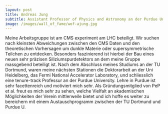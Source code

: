 ```yaml
---
layout: post
title: Andreas Jung
subtitle: Assistant Professor of Physics and Astronomy an der Purdue University
image: /images/wall_of_fame/wof-ajung.jpg
---
```

Meine Arbeitsgruppe ist am CMS experiment am LHC beteiligt. Wir suchen nach
kleinsten Abweichungen zwischen den CMS Daten und den theoretischen Vorhersagen um
dunkle Materie oder supersymmetrische Teilchen zu entdecken. Besonders faszinierend
ist hierbei der Bau eines neuen sehr präzisen Siliziumspurdetektors an dem meine
Gruppe massgebend beteiligt ist.
Nach dem Abschluss meines Studiums an der TU Dortmund, waren meine nächsten
Stationen die Doktorarbeit an der Uni Heidelberg, das Fermi National Accelerator
Laboratory, und schliesslich eine tenure-track Professur an der Purdue University.
Lehre in Purdue ist sehr facettenreich und motiviert mich sehr. Als
Gründungsmitglied von PeP et al. freut es mich sehr zu sehen, welche Vielfalt an
akademischen Möglichkeiten der Verein mittlerweile bietet und ich hoffe es weiter zu
bereichern mit einem Austauschprogramm zwischen der TU Dortmund und Purdue U.
